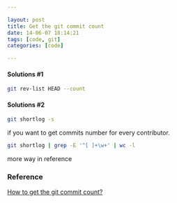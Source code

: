 ```yaml
---

layout: post
title: Get the git commit count
date: 14-06-07 18:14:21
tags: [code, git]
categories: [code]

---
```


#### Solutions #1

```bash
git rev-list HEAD --count
```
#### Solutions #2

```bash
git shortlog -s
```

if you want to get commits number for every contributor.

```bash
git shortlog | grep -E '^[ ]+\w+' | wc -l
```
more way in reference

### Reference
[How to get the git commit count?](https://stackoverflow.com/questions/677436/how-to-get-the-git-commit-count)

